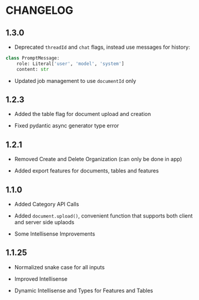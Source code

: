 # CHANGELOG

## 1.3.0

- Deprecated `threadId` and `chat` flags, instead use messages for history:

```python
class PromptMessage:
    role: Literal['user', 'model', 'system']
    content: str
```

- Updated job management to use `documentId` only

## 1.2.3

- Added the table flag for document upload and creation

- Fixed pydantic async generator type error

## 1.2.1

- Removed Create and Delete Organization (can only be done in app)

- Added export features for documents, tables and features

## 1.1.0

- Added Category API Calls

- Added `document.upload()`, convenient function that supports both client and server side uplaods

- Some Intellisense Improvements

## 1.1.25

- Normalized snake case for all inputs

- Improved Intellisense

- Dynamic Intellisense and Types for Features and Tables
